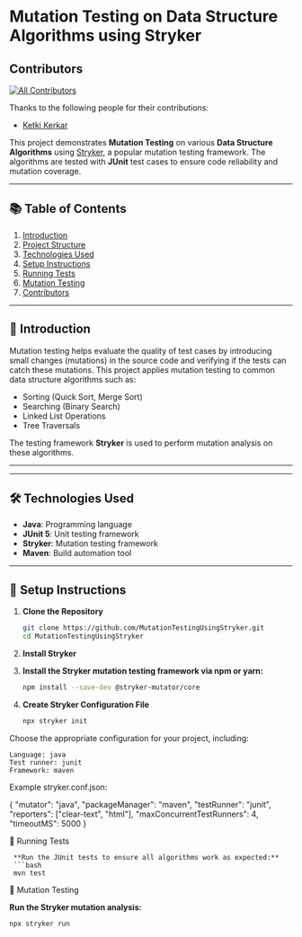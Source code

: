 # Mutation Testing on Data Structure Algorithms using Stryker

## Contributors

[![All Contributors](https://img.shields.io/badge/all_contributors-1-orange.svg?style=flat-square)](#contributors)

Thanks to the following people for their contributions:

- [Ketki Kerkar](https://github.com/ketki-kerkar)

This project demonstrates **Mutation Testing** on various **Data Structure Algorithms** using [Stryker](https://stryker-mutator.io/), a popular mutation testing framework. The algorithms are tested with **JUnit** test cases to ensure code reliability and mutation coverage.

---

## 📚 Table of Contents
1. [Introduction](#introduction)
2. [Project Structure](#project-structure)
3. [Technologies Used](#technologies-used)
4. [Setup Instructions](#setup-instructions)
5. [Running Tests](#running-tests)
6. [Mutation Testing](#mutation-testing)
7. [Contributors](#contributors)

---

## 🧠 Introduction

Mutation testing helps evaluate the quality of test cases by introducing small changes (mutations) in the source code and verifying if the tests can catch these mutations. This project applies mutation testing to common data structure algorithms such as:
- Sorting (Quick Sort, Merge Sort)
- Searching (Binary Search)
- Linked List Operations
- Tree Traversals

The testing framework **Stryker** is used to perform mutation analysis on these algorithms.

---


---

## 🛠️ Technologies Used

- **Java**: Programming language
- **JUnit 5**: Unit testing framework
- **Stryker**: Mutation testing framework
- **Maven**: Build automation tool

---

## 🚀 Setup Instructions

1. **Clone the Repository**
   ```bash
   git clone https://github.com/MutationTestingUsingStryker.git
   cd MutationTestingUsingStryker
2. **Install Stryker**

3. **Install the Stryker mutation testing framework via npm or yarn:**

   ```bash
   npm install --save-dev @stryker-mutator/core

3. **Create Stryker Configuration File**

   ```bash
   npx stryker init

Choose the appropriate configuration for your project, including:

    Language: java
    Test runner: junit
    Framework: maven

Example stryker.conf.json:

{
  "mutator": "java",
  "packageManager": "maven",
  "testRunner": "junit",
  "reporters": ["clear-text", "html"],
  "maxConcurrentTestRunners": 4,
  "timeoutMS": 5000
}

🧪 Running Tests

     **Run the JUnit tests to ensure all algorithms work as expected:**
     ```bash
     mvn test

🧬 Mutation Testing

  **Run the Stryker mutation analysis:**
  ```bash
  npx stryker run


